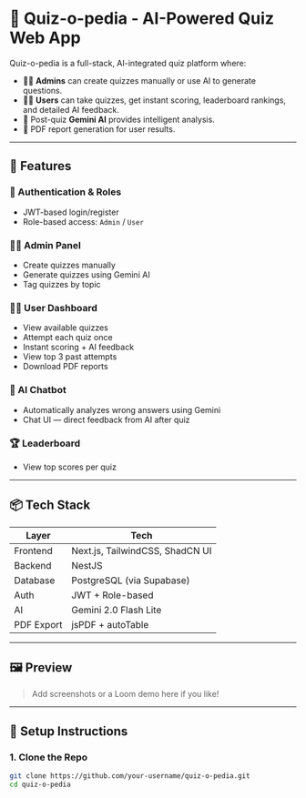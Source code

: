 # 🧠 Quiz-o-pedia - AI-Powered Quiz Web App

Quiz-o-pedia is a full-stack, AI-integrated quiz platform where:

- 🧑‍🏫 **Admins** can create quizzes manually or use AI to generate questions.
- 🧑‍🎓 **Users** can take quizzes, get instant scoring, leaderboard rankings, and detailed AI feedback.
- 🤖 Post-quiz **Gemini AI** provides intelligent analysis.
- 📄 PDF report generation for user results.

---

## 🚀 Features

### 👥 Authentication & Roles
- JWT-based login/register
- Role-based access: `Admin` / `User`

### 🧑‍🏫 Admin Panel
- Create quizzes manually
- Generate quizzes using Gemini AI
- Tag quizzes by topic

### 🧑‍🎓 User Dashboard
- View available quizzes
- Attempt each quiz once
- Instant scoring + AI feedback
- View top 3 past attempts
- Download PDF reports

### 💬 AI Chatbot
- Automatically analyzes wrong answers using Gemini
- Chat UI — direct feedback from AI after quiz

### 🏆 Leaderboard
- View top scores per quiz

---

## 📦 Tech Stack

| Layer       | Tech                     |
|-------------|--------------------------|
| Frontend    | Next.js, TailwindCSS, ShadCN UI |
| Backend     | NestJS                   |
| Database    | PostgreSQL (via Supabase)|
| Auth        | JWT + Role-based         |
| AI          | Gemini 2.0 Flash Lite    |
| PDF Export  | jsPDF + autoTable        |

---

## 🖼️ Preview

> Add screenshots or a Loom demo here if you like!

---

## 🔧 Setup Instructions

### 1. Clone the Repo

```bash
git clone https://github.com/your-username/quiz-o-pedia.git
cd quiz-o-pedia
